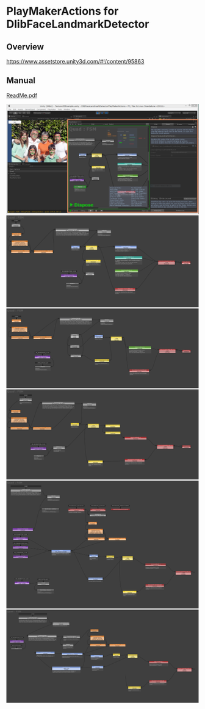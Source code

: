 PlayMakerActions for DlibFaceLandmarkDetector
====================

Overview
-----
<https://www.assetstore.unity3d.com/#!/content/95863>  


Manual
-----
[ReadMe.pdf](/Assets/DlibFaceLandmarkDetectorPlayMakerActions/ReadMe.pdf)

![Texture2DExample.PNG](Texture2DExample.PNG)
![Texture2DExampleActions.png](Texture2DExampleActions.png)
![WebCamTextureExampleActions.png](WebCamTextureExampleActions.png)
![Texture2DToMatExampleActions.png](Texture2DToMatExampleActions.png)
![WebCamTextureToMatHelperExampleActions.png](WebCamTextureToMatHelperExampleActions.png)
![VideoCaptureExampleActions.png](VideoCaptureExampleActions.png)
